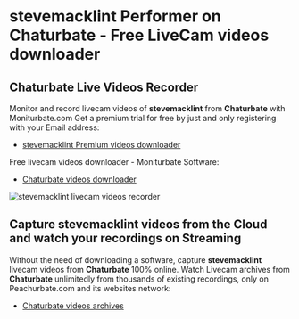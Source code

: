# stevemacklint Performer on Chaturbate - Free LiveCam videos downloader

## Chaturbate Live Videos Recorder

Monitor and record livecam videos of **stevemacklint** from **Chaturbate** with Moniturbate.com
Get a premium trial for free by just and only registering with your Email address:
* [stevemacklint Premium videos downloader](https://moniturbate.com/request-demo-licence-key.html)

Free livecam videos downloader - Moniturbate Software:
* [Chaturbate videos downloader](https://moniturbate.com/moniturbate-download-software.html)

![stevemacklint livecam videos recorder](https://peachurnet.com/templates/moniturbate-software.png)


## Capture stevemacklint videos from the Cloud and watch your recordings on Streaming

Without the need of downloading a software, capture **stevemacklint** livecam videos from **Chaturbate** 100% online.
Watch Livecam archives from **Chaturbate** unlimitedly from thousands of existing recordings, only on Peachurbate.com and its websites network:
* [Chaturbate videos archives](https://peachurnet.com/)